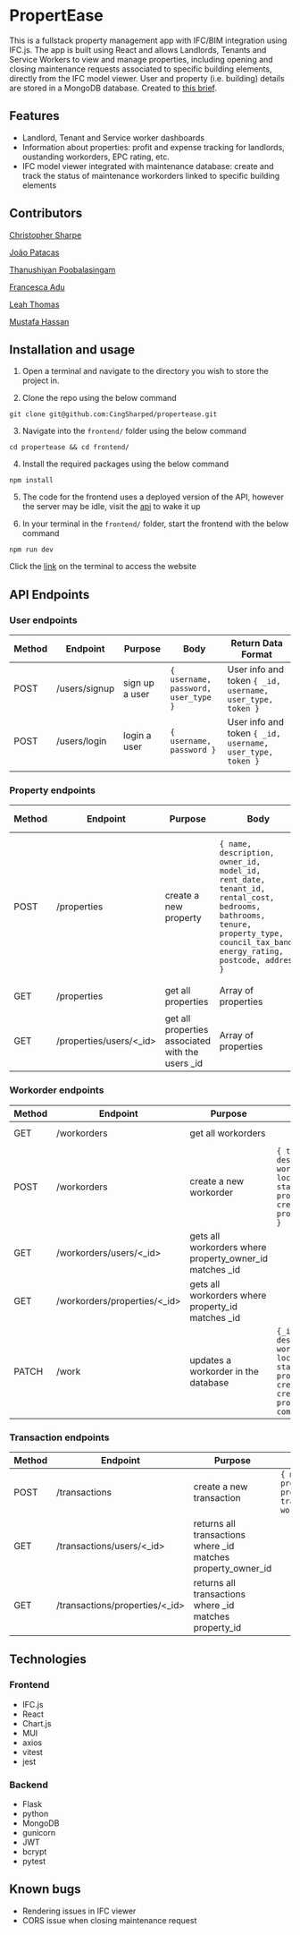 # PropertEase

This is a fullstack property management app with IFC/BIM integration using IFC.js. The app is built using React and allows Landlords, Tenants and Service Workers to view and manage properties, including opening and closing maintenance requests associated to specific building elements, directly from the IFC model viewer. User and property (i.e. building) details are stored in a MongoDB database. Created to [this brief](https://gist.github.com/msgilling/53f4954b9818eace10d88c0b09854501#deliverables).  

## Features

- Landlord, Tenant and Service worker dashboards
- Information about properties: profit and expense tracking for landlords, oustanding workorders, EPC rating, etc.
- IFC model viewer integrated with maintenance database: create and track the status of maintenance workorders linked to specific building elements

## Contributors

[Christopher Sharpe](https://github.com/CingSharped)

[João Patacas](https://github.com/jpatacas)

[Thanushiyan Poobalasingam](https://github.com/nngw)

[Francesca Adu](https://github.com/FrancescaAdu)

[Leah Thomas](https://github.com/Leahjthom)

[Mustafa Hassan](https://github.com/mustafah1)

## Installation and usage

1. Open a terminal and navigate to the directory you wish to store the project in.

2. Clone the repo using the below command

```
git clone git@github.com:CingSharped/propertease.git
```

3. Navigate into the `frontend/` folder using the below command

```
cd propertease && cd frontend/
```

4. Install the required packages using the below command

```
npm install
```

5. The code for the frontend uses a deployed version of the API, however the server may be idle, visit the [api](https://propertease-api.onrender.com/) to wake it up

6. In your terminal in the `frontend/` folder, start the frontend with the below command

```
npm run dev
```

Click the [link](http://localhost:5173/) on the terminal to access the website

## API Endpoints

### User endpoints

| Method | Endpoint        | Purpose         | Body                        | Return Data Format       |
| ------ | --------------- | --------------- | --------------------------- | ------------------------ |
| POST   | /users/signup   | sign up a user  | `{ username, password, user_type }` | User info and token    `{ _id, username, user_type, token }`   |
| POST   | /users/login    | login a user    | `{ username, password }`    | User info and token    `{ _id, username, user_type, token }`  |
|        |                 |                 |  |                          |

### Property endpoints





| Method | Endpoint                            | Purpose                                     | Body                                          | Return Data Format            |
| ------ | ----------------------------------- | ------------------------------------------- | --------------------------------------------- | ----------------------------- |
| POST   | /properties                         | create a new property                       | `{ name, description, owner_id, model_id, rent_date, tenant_id, rental_cost, bedrooms, bathrooms, tenure, property_type, council_tax_band, energy_rating, postcode, address }` | New Property       `{ _id, name, description, owner_id, model_id, rent_date, tenant_id, rental_cost, bedrooms, bathrooms, tenure, property_type, council_tax_band, energy_rating, address, postcode }`            |
| GET    | /properties                         | get all properties                          | Array of properties                            | `[ property, property, property ]` |
| GET    | /properties/users/<_id>             | get all properties associated with the users _id | Array of properties                       | `[ property, property, property ]` |


### Workorder endpoints


| Method | Endpoint                       | Purpose                                           | Body                                                                                                                                                                                                                                                                                                                             | Return Data Format            |
| ------ | ------------------------------ | ------------------------------------------------- | -------------------------------------------------------------------------------------------------------------------------------------------------------------------------------------------------------------------------------------------------------------------------------------------------------------------------------- | ----------------------------- |
| GET    | /workorders                    | get all workorders                                |                                                                                                                                                                                | Array of all workorders `[workorder,workorder,workorder,]`
| POST   | /workorders                    | create a new workorder                            | `{ title, description, work_type, location_id, cost, status, priority, property_id, created_by, property_owner_id }`                                                                                                                                          | New workorder     `{ _id, title, description, work_type, location_id, cost, status, priority, property_id, created_on, created_by, property_owner_id, completed }`             |                                                                                                                                                                         |
| GET    | /workorders/users/<_id>        | gets all workorders where property_owner_id matches _id |                                                                                                                                | Array of workorders `[workorder, workorder, workorder,]`                                                   
| GET    | /workorders/properties/<_id>   | gets all workorders where property_id matches _id |                                                                                                                                                                                   | Array of workorders `[workorder, workorder, workorder,]`
| PATCH  | /work | updates a workorder in the database | `{_id,title, description,  work_type, location_id, cost, status,priority, property_id, created_on, created_by, property_owner_id, completed }` | Updated workorder `{_id,title, description, work_type, location_id, cost, status, priority, property_id, created_on, created_by, property_owner_id, completed }`


### Transaction endpoints


| Method | Endpoint                          | Purpose                                                 | Body                                                                                                                                         | Return Data Format          |
| ------ | --------------------------------- | ------------------------------------------------------- | -------------------------------------------------------------------------------------------------------------------------------------------- | --------------------------- |
| POST   | /transactions                     | create a new transaction                                | `{ month, money, property_id, property_owner_id, transaction_type, workorder_id }`                                                           | New transaction       `{ _id, month, money, property_id, property_owner_id, transaction_type, workorder_id }`       |
| GET    | /transactions/users/<_id>         | returns all transactions where _id matches property_owner_id |                                             | Array of transactions `{transaction,transaction,transaction}`       
| GET    | /transactions/properties/<_id>    | returns all transactions where _id matches property_id    |                                                 | Array of transactions`{transaction,transaction,transaction}`   


## Technologies

### Frontend

- IFC.js
- React
- Chart.js
- MUI
- axios
- vitest
- jest

### Backend

- Flask
- python
- MongoDB
- gunicorn
- JWT
- bcrypt
- pytest


## Known bugs

- Rendering issues in IFC viewer
- CORS issue when closing maintenance request
